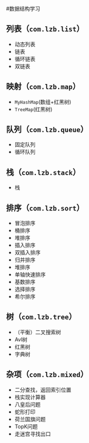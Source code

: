 #数据结构学习

## 列表（`com.lzb.list`）

* 动态列表
* 链表
* 循环链表
* 双链表
    
## 映射（`com.lzb.map`）
* `MyHashMap`(数组+红黑树)
* `TreeMap`(红黑树)
    
## 队列（`com.lzb.queue`）
* 固定队列
* 循环队列

## 栈（`com.lzb.stack`）
* 栈

## 排序（`com.lzb.sort`）
* 冒泡排序
* 桶排序
* 堆排序
* 插入排序
* 双插入排序
* 归并排序
* 堆排序
* 单轴快速排序
* 基数排序
* 选择排序
* 希尔排序
    
## 树（`com.lzb.tree`）
* （平衡）二叉搜索树
* Avl树
* 红黑树
* 字典树
    
## 杂项（`com.lzb.mixed`）
* 二分查找，返回索引位置
* 栈实现计算器
* 八皇后问题
* 蛇形打印
* 荷兰国旗问题
* TopK问题
* 走迷宫寻找出口
    


